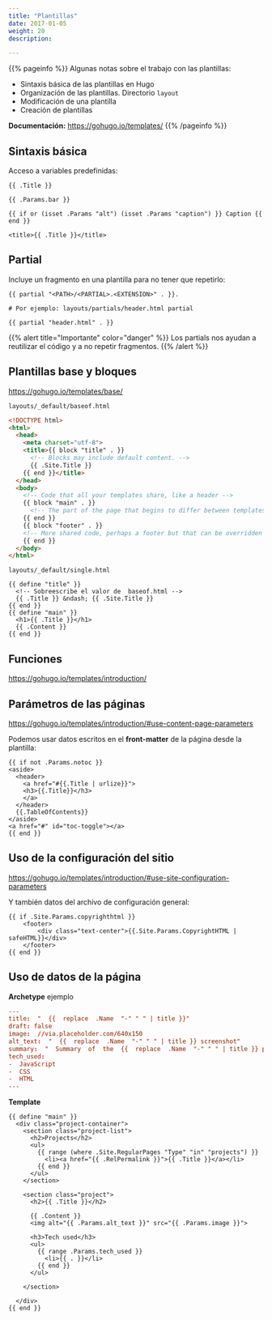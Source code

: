 ```yaml
---
title: "Plantillas"
date: 2017-01-05
weight: 20
description: 

---
```


{{% pageinfo %}}
Algunas notas sobre el trabajo con las plantillas:
* Sintaxis básica de las plantillas en Hugo
* Organización de las plantillas. Directorio `layout`
* Modificación de una plantilla
* Creación de plantillas


**Documentación:**  https://gohugo.io/templates/
{{% /pageinfo %}}

## Sintaxis básica

Acceso a variables predefinidas:
```go-html-template
{{ .Title }}

{{ .Params.bar }}

{{ if or (isset .Params "alt") (isset .Params "caption") }} Caption {{ end }}

<title>{{ .Title }}</title>
``` 

## Partial 

Incluye un fragmento en una plantilla para no tener que repetirlo:

```go-html-template
{{ partial "<PATH>/<PARTIAL>.<EXTENSION>" . }}.

# Por ejemplo: layouts/partials/header.html partial

{{ partial "header.html" . }}

```

{{% alert title="Importante" color="danger" %}}
Los partials nos ayudan a reutilizar el código y a no repetir fragmentos.
{{% /alert %}}

## Plantillas base y bloques
https://gohugo.io/templates/base/

`layouts/_default/baseof.html`
```html
<!DOCTYPE html>
<html>
  <head>
    <meta charset="utf-8">
    <title>{{ block "title" . }}
      <!-- Blocks may include default content. -->
      {{ .Site.Title }}
    {{ end }}</title>
  </head>
  <body>
    <!-- Code that all your templates share, like a header -->
    {{ block "main" . }}
      <!-- The part of the page that begins to differ between templates -->
    {{ end }}
    {{ block "footer" . }}
    <!-- More shared code, perhaps a footer but that can be overridden if need be in  -->
    {{ end }}
  </body>
</html>
```

`layouts/_default/single.html`
```go-html-template
{{ define "title" }}
  <!-- Sobreescribe el valor de  baseof.html -->
  {{ .Title }} &ndash; {{ .Site.Title }}
{{ end }}
{{ define "main" }}
  <h1>{{ .Title }}</h1>
  {{ .Content }}
{{ end }}
```

## Funciones

https://gohugo.io/templates/introduction/

## Parámetros de las páginas
https://gohugo.io/templates/introduction/#use-content-page-parameters

Podemos usar datos escritos en el **front-matter** de la página desde la plantilla:

```go-html-template
{{ if not .Params.notoc }}
<aside>
  <header>
    <a href="#{{.Title | urlize}}">
    <h3>{{.Title}}</h3>
    </a>
  </header>
  {{.TableOfContents}}
</aside>
<a href="#" id="toc-toggle"></a>
{{ end }}
```


## Uso de la configuración del sitio

https://gohugo.io/templates/introduction/#use-site-configuration-parameters

Y también datos del archivo de configuración general: 

```go-html-template
{{ if .Site.Params.copyrighthtml }}
    <footer>
        <div class="text-center">{{.Site.Params.CopyrightHTML | safeHTML}}</div>
    </footer>
{{ end }}
```

## Uso de datos de la página

**Archetype** ejemplo
```toml
---
title: ​ " ​ {{​ ​ replace​ ​ .Name​ ​ "-" " " | title }}"
draft: false
image: ​ //via.placeholder.com/640x150
alt_text: ​ " ​ {{​ ​ replace​ ​ .Name​ ​ "-" " " | title }} screenshot"
summary: ​ " ​ Summary​ ​ of​ ​ the​ ​ {{​ ​ replace​ ​ .Name​ ​ "-" " " | title }} project"
tech_used:
- ​ JavaScript
- ​ CSS
- ​ HTML
---

```

**Template**
```go-html-template
{{ define "main" }}
  <div class="project-container">
    <section class="project-list">
      <h2>Projects</h2>
      <ul>
        {{ range (where .Site.RegularPages "Type" "in" "projects") }}
          <li><a href="{{ .RelPermalink }}">{{ .Title }}</a></li>
        {{ end }}
      </ul>
    </section>

    <section class="project">
      <h2>{{ .Title }}</h2>

      {{ .Content }}
      <img alt="{{ .Params.alt_text }}" src="{{ .Params.image }}">

      <h3>Tech used</h3>
      <ul>
        {{ range .Params.tech_used }}
          <li>{{ . }}</li>
        {{ end }}
      </ul>

    </section>

  </div>
{{ end }}
```